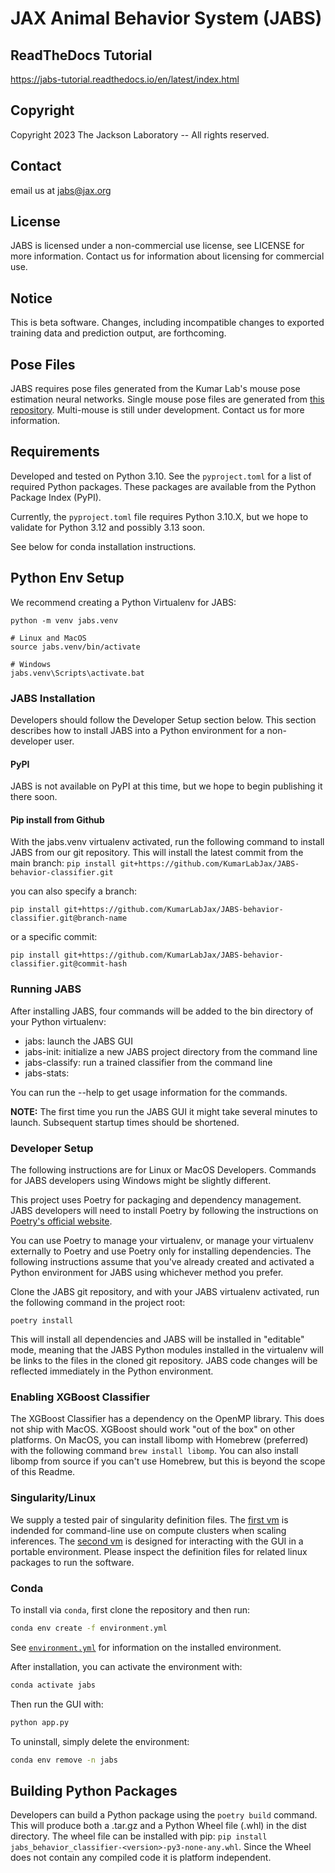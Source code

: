 # JAX Animal Behavior System (JABS)

## ReadTheDocs Tutorial

https://jabs-tutorial.readthedocs.io/en/latest/index.html

## Copyright

Copyright 2023 The Jackson Laboratory -- All rights reserved.

## Contact

email us at jabs@jax.org

## License

JABS is licensed under a non-commercial use license, see LICENSE for more 
information. Contact us for information about licensing for commercial use.

## Notice

This is beta software. Changes, including incompatible changes to exported
training data and prediction output, are forthcoming.

## Pose Files

JABS requires pose files generated from the Kumar Lab's mouse pose 
estimation neural networks. Single mouse pose files are generated from [this repository](https://github.com/KumarLabJax/deep-hrnet-mouse). 
Multi-mouse is still under development. Contact us for more information.

## Requirements
Developed and tested on Python 3.10. See the `pyproject.toml` 
for a list of required Python packages. These packages are available from the 
Python Package Index (PyPI).

Currently, the `pyproject.toml` file requires Python 3.10.X, but we hope to validate 
for Python 3.12 and possibly 3.13 soon.

See below for conda installation instructions.

## Python Env Setup

We recommend creating a Python Virtualenv for JABS:

```
python -m venv jabs.venv

# Linux and MacOS
source jabs.venv/bin/activate

# Windows
jabs.venv\Scripts\activate.bat
```

### JABS Installation

Developers should follow the Developer Setup section below. This section describes how 
to install JABS into a Python environment for a non-developer user.

#### PyPI

JABS is not available on PyPI at this time, but we hope to begin publishing it there soon. 

#### Pip install from Github

With the jabs.venv virtualenv activated, run the following command to install JABS from our
git repository. This will install the latest commit from the main branch:
`pip install git+https://github.com/KumarLabJax/JABS-behavior-classifier.git`

you can also specify a branch:

`pip install git+https://github.com/KumarLabJax/JABS-behavior-classifier.git@branch-name`

or a specific commit:

`pip install git+https://github.com/KumarLabJax/JABS-behavior-classifier.git@commit-hash`


### Running JABS

After installing JABS, four commands will be added to the bin directory of your 
Python virtualenv:

* jabs: launch the JABS GUI
* jabs-init: initialize a new JABS project directory from the command line
* jabs-classify: run a trained classifier from the command line
* jabs-stats: 

You can run the <command> --help to get usage information for the commands.

**NOTE:** The first time you run the JABS GUI it might take several minutes to launch. Subsequent startup 
times should be shortened. 

### Developer Setup

The following instructions are for Linux or MacOS Developers. Commands for JABS developers 
using Windows might be slightly different.

This project uses Poetry for packaging and dependency management. JABS developers will
need to install Poetry by following the instructions on 
[Poetry's official website](https://python-poetry.org/docs/#installation).

You can use Poetry to manage your virtualenv, or manage your virtualenv externally to 
Poetry and use Poetry only for installing dependencies. The following instructions 
assume that you've already created and activated a Python environment for JABS 
using whichever method you prefer.

Clone the JABS git repository, and with your JABS virtualenv activated, run the
following command in the project root:

```commandline
poetry install
```

This will install all dependencies and JABS will be installed in "editable" mode, 
meaning that the JABS Python modules installed in the virtualenv will be links 
to the files in the cloned git repository. JABS code changes will be reflected 
immediately in the Python environment.

### Enabling XGBoost Classifier

The XGBoost Classifier has a dependency on the OpenMP library. This does
not ship with MacOS. XGBoost should work "out of the box" on other platforms. 
On MacOS, you can install libomp with Homebrew (preferred) with the following 
command `brew install libomp`. You can also install libomp from source if you 
can't use Homebrew, but this is beyond the scope of this Readme.


### Singularity/Linux

We supply a tested pair of singularity definition files. The [first vm](vm/behavior-classifier-vm.def) is indended for command-line use on compute clusters when scaling inferences. The [second vm](vm/behavior-classifier-gui-vm.def) is designed for interacting with the GUI in a portable environment. Please inspect the definition files for related linux packages to run the software.

### Conda

To install via `conda`, first clone the repository and then run:

```bash
conda env create -f environment.yml
```

See [`environment.yml`](environment.yml) for information on the installed environment.

After installation, you can activate the environment with:

```bash
conda activate jabs
```

Then run the GUI with:

```bash
python app.py
```

To uninstall, simply delete the environment:

```bash
conda env remove -n jabs
```

## Building Python Packages

Developers can build a Python package using the `poetry build` command. This will produce 
both a .tar.gz and a Python Wheel file (.whl) in the dist directory. The wheel file can be 
installed with pip: `pip install jabs_behavior_classifier-<version>-py3-none-any.whl`. Since 
the Wheel does not contain any compiled code it is platform independent. 
